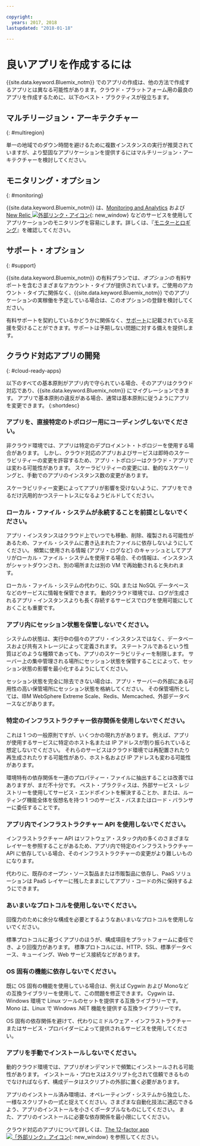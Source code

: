 ```yaml
---

copyright:
  years: 2017, 2018
lastupdated: "2018-01-18"

---
```


# 良いアプリを作成するには

{{site.data.keyword.Bluemix_notm}} でのアプリの作成は、他の方法で作成するアプリとは異なる可能性があります。クラウド・プラットフォーム用の最良のアプリを作成するために、以下のベスト・プラクティスが役立ちます。

## マルチリージョン・アーキテクチャー
{: #multiregion}

単一の地域でのダウン時間を避けるために複数インスタンスの実行が推奨されていますが、より堅固なアプリケーションを提供するにはマルチリージョン・アーキテクチャーを検討してください。

## モニタリング・オプション
{: #monitoring}

{{site.data.keyword.Bluemix_notm}} は、[Monitoring and Analytics](/docs/services/monana/index.html) および [New Relic ![外部リンク・アイコン](../icons/launch-glyph.svg)](http://newrelic.com/){: new_window} などのサービスを使用してアプリケーションのモニタリングを容易にします。詳しくは、『[モニターとロギング](../monitor_log/monitoringandlogging.html#monitoring_logging_bluemix_apps)』を確認してください。

## サポート・オプション
{: #support}

{{site.data.keyword.Bluemix_notm}} の有料プランでは、*オプションの* 有料サポートを含むさまざまなアカウント・タイプが提供されています。ご使用のアカウント・タイプに関係なく、{{site.data.keyword.Bluemix_notm}} でのアプリケーションの実稼働を予定している場合は、このオプションの登録を検討してください。

有料サポートを契約しているかどうかに関係なく、[サポート](../get-support/howtogetsupport.html)に記載されている支援を受けることができます。サポートは予期しない問題に対する備えを提供します。

## クラウド対応アプリの開発
{: #cloud-ready-apps}

以下のすべての基本原則がアプリ内で守られている場合、そのアプリはクラウド対応であり、{{site.data.keyword.Bluemix_notm}} にマイグレーションできます。 アプリで基本原則の違反がある場合、通常は基本原則に従うようにアプリを変更できます。
{:shortdesc}

### アプリを、直接特定のトポロジー用にコーディングしないでください。

非クラウド環境では、アプリは特定のデプロイメント・トポロジーを使用する場合があります。 しかし、クラウド対応のアプリおよびサービスは即時のスケーラビリティーの変更を許容するため、アプリ・トポロジーはクラウド・アプリでは変わる可能性があります。 スケーラビリティーの変更には、動的なスケーリングと、手動でのアプリのインスタンス数の変更があります。

スケーラビリティー変更によってアプリが影響を受けないように、アプリをできるだけ汎用的かつステートレスになるようビルドしてください。

### ローカル・ファイル・システムが永続することを前提としないでください。

アプリ・インスタンスはクラウド上でいつでも移動、削除、複製される可能性があるため、ファイル・システムに書き込まれたファイルに依存しないようにしてください。 頻繁に使用される情報 (アプリ・ログなど) のキャッシュとしてアプリがローカル・ファイル・システムを使用する場合、その情報は、インスタンスがシャットダウンされ、別の場所または別の VM で再始動されると失われます。

ローカル・ファイル・システムの代わりに、SQL または NoSQL データベースなどのサービスに情報を保管できます。 動的クラウド環境では、ログが生成されるアプリ・インスタンスよりも長く存続するサービスでログを使用可能にしておくことも重要です。

### アプリ内にセッション状態を保管しないでください。

システムの状態は、実行中の個々のアプリ・インスタンスではなく、データベースおよび共有ストレージによって定義されます。 ステートフルであるという性質はどのような種類であっても、アプリのスケーラビリティーを制限します。 サーバー上の集中管理される場所にセッション状態を保管することによって、セッション状態の影響を最小化するようにしてください。

セッション状態を完全に除去できない場合は、アプリ・サーバーの外部にある可用性の高い保管場所にセッション状態を格納してください。 その保管場所としては、IBM WebSphere Extreme Scale、Redis、Memcached、外部データベースなどがあります。

### 特定のインフラストラクチャー依存関係を使用しないでください。

これは 1 つの一般原則ですが、いくつかの現れ方があります。 例えば、アプリが使用するサービスに特定のホスト名または IP アドレスが割り振られていると想定しないでください。 それらのサービスはクラウド環境では再配置されたり再生成されたりする可能性があり、ホスト名および IP アドレスも変わる可能性があります。

環境特有の依存関係を一連のプロパティー・ファイルに抽出することは改善ではありますが、まだ不十分です。 ベスト・プラクティスは、外部サービス・レジストリーを使用してサービス・エンドポイントを解決することか、または、ルーティング機能全体を仮想名を持つ 1 つのサービス・バスまたはロード・バランサーに委任することです。

### アプリ内でインフラストラクチャー API を使用しないでください。

インフラストラクチャー API はソフトウェア・スタック内の多くのさまざまなレイヤーを参照することがあるため、アプリ内で特定のインフラストラクチャー API に依存している場合、そのインフラストラクチャーの変更がより難しいものになります。

代わりに、既存のオープン・ソース製品または市販製品に依存し、PaaS ソリューションは PaaS レイヤーに残したままにしてアプリ・コードの外に保持するようにできます。

### あいまいなプロトコルを使用しないでください。

回復力のために余分な構成を必要とするようなあいまいなプロトコルを使用しないでください。

標準プロトコルに基づくアプリのほうが、構成項目をプラットフォームに委任でき、より回復力があります。 標準プロトコルには、HTTP、SSL、標準データベース、キューイング、Web サービス接続などがあります。

### OS 固有の機能に依存しないでください。

既に OS 固有の機能を使用している場合は、例えば Cygwin および Monoなどの互換ライブラリーを使用して、この問題を修正できます。 Cygwin は、Windows 環境で Linux ツールのセットを提供する互換ライブラリーです。 Mono は、Linux で Windows .NET 機能を提供する互換ライブラリーです。

OS 固有の依存関係を避けて、代わりにミドルウェア・インフラストラクチャーまたはサービス・プロバイダーによって提供されるサービスを使用してください。

### アプリを手動でインストールしないでください。

動的クラウド環境では、アプリがオンデマンドで頻繁にインストールされる可能性があります。 インストール・プロセスはスクリプト化されて信頼できるものでなければならず、構成データはスクリプトの外部に置く必要があります。

アプリのインストール済み環境は、オペレーティング・システムから独立した、一様なスクリプトの一式と捉えてください。さまざまな自動化技法に適応できるよう、アプリのインストールを小さくポータブルなものにしてください。 また、アプリのインストールに必要な依存関係を最小限にしてください。

クラウド対応のアプリについて詳しくは、[The 12-factor app ![「外部リンク」アイコン](../icons/launch-glyph.svg)](http://12factor.net/){: new_window} を参照してください。

